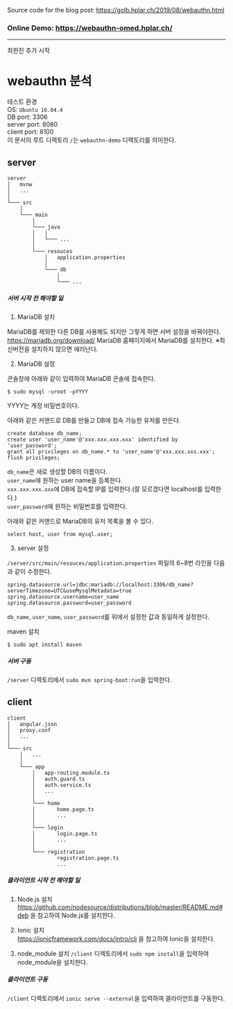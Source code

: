 Source code for the blog post: https://golb.hplar.ch/2019/08/webauthn.html


### Online Demo: https://webauthn-omed.hplar.ch/
---
최한진 추가 시작
# webauthn 분석
테스트 환경  
OS: `Ubuntu 16.04.4`  
DB port: 3306  
server port: 8080  
client port: 8100  
이 문서의 루트 디렉토리 `/`는 `webauthn-demo` 디렉토리를 의미한다.

## server
```
server
│   mvnw
│   ...
│
└─── src
    │
    └─── main
        │   
        └─── java
        │   │
        │   └─── ...
        │
        └─── resouces
            │   application.properties
            │
            └─── db
                │
                └─── ...
```

##### 서버 시작 전 해야할 일
1. MariaDB 설치

MariaDB를 제외한 다른 DB를 사용해도 되지만 그렇게 하면 서버 설정을 바꿔야한다.
https://mariadb.org/download/ MariaDB 홈페이지에서 MariaDB를 설치한다.
※최신버전을 설치하지 않으면 에러난다.


2. MariaDB 설정

콘솔창에 아래와 같이 입력하여 MariaDB 콘솔에 접속한다.
```
$ sudo mysql -uroot -pYYYY
```
YYYY는 계정 비밀번호이다.

아래와 같은 커맨드로 DB를 만들고 DB에 접속 가능한 유저를 만든다.
```
create database db_name;
create user 'user_name'@'xxx.xxx.xxx.xxx' identified by 'user_password';
grant all privileges on db_name.* to 'user_name'@'xxx.xxx.xxx.xxx';
flush privileges;
```
`db_name`은 새로 생성할 DB의 이름이다.  
`user_name`에 원하는 user name을 등록한다.  
`xxx.xxx.xxx.xxx`에 DB에 접속할 IP를 입력한다.(잘 모르겠다면 localhost를 입력한다.)  
`user_password`에 원하는 비밀번호를 입력한다.

아래와 같은 커맨드로 MariaDB의 유저 목록을 볼 수 있다.
```
select host, user from mysql.user;
````

3. server 설정

`/server/src/main/resouces/application.properties` 파일의 6~8번 라인을 다음과 같이 수정한다.
```
spring.datasource.url=jdbc:mariadb://localhost:3306/db_name?serverTimezone=UTC&useMysqlMetadata=true
spring.datasource.username=user_name
spring.datasource.password=user_password
```
`db_name`, `user_name`, `user_password`를 위에서 설정한 값과 동일하게 설정한다.

 maven 설치  
```
$ sudo apt install maven
```

##### 서버 구동
`/server` 디렉토리에서 `sudo mvn spring-boot:run`을 입력한다.

## client
```
client
│   angular.json
│   proxy.conf 
│   ...
│
└─── src
    │   ...
    │
    └─── app
        │   app-routing.module.ts
        │   auth.guard.ts
        │   auth.service.ts
        │   ...
        │
        └─── home
        │       home.page.ts
        │       ...
        │
        └─── login
        │       login.page.ts
        │       ...
        │
        └─── registration
                registration.page.ts
                ...
```

##### 클라이언트 시작 전 해야할 일
1. Node.js 설치  
https://github.com/nodesource/distributions/blob/master/README.md#deb 을 참고하여 Node.js를 설치한다.

2. Ionic 설치  
https://ionicframework.com/docs/intro/cli 을 참고하여 Ionic을 설치한다.

3. node_module 설치
`/client` 디렉토리에서 `sudo npm install`을 입력하여 node_module을 설치한다.

##### 클라이언트 구동
`/client` 디렉토리에서 `ionic serve --external`을 입력하여 클라이언트를 구동한다.